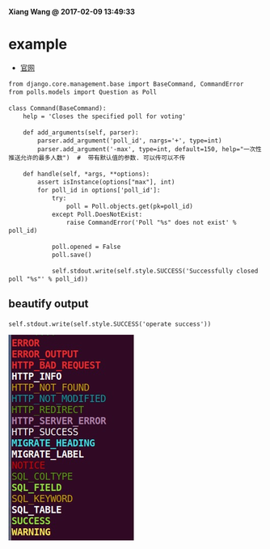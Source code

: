 **Xiang Wang @ 2017-02-09 13:49:33**

# example
* [官网](https://docs.djangoproject.com/en/2.2/howto/custom-management-commands/)

```
from django.core.management.base import BaseCommand, CommandError
from polls.models import Question as Poll

class Command(BaseCommand):
    help = 'Closes the specified poll for voting'

    def add_arguments(self, parser):
        parser.add_argument('poll_id', nargs='+', type=int)
        parser.add_argument('-max', type=int, default=150, help="一次性推送允许的最多人数")  #  带有默认值的参数. 可以传可以不传

    def handle(self, *args, **options):
        assert isInstance(options["max"], int)
        for poll_id in options['poll_id']:
            try:
                poll = Poll.objects.get(pk=poll_id)
            except Poll.DoesNotExist:
                raise CommandError('Poll "%s" does not exist' % poll_id)

            poll.opened = False
            poll.save()

            self.stdout.write(self.style.SUCCESS('Successfully closed poll "%s"' % poll_id))
```


## beautify output
`self.stdout.write(self.style.SUCCESS('operate success'))`  

![the style of output](./img/command_style.png)
